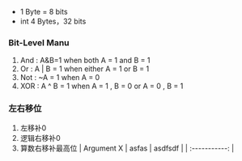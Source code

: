 + 1 Byte = 8 bits
+ int 4 Bytes，32 bits

### Bit-Level Manu
1. And : A&B=1 when both A = 1 and B = 1
2. Or : A | B = 1 when either A = 1 or B = 1
3. Not : ~A = 1 when A = 0
4. XOR : A ^ B = 1 when A = 1 , B = 0 or A = 0 , B  = 1


### 左右移位
1. 左移补0
2. 逻辑右移补0
3. 算数右移补最高位
| Argument X | asfas | asdfsdf |
| :-----------: |